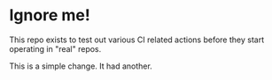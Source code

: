 # Ignore me!

This repo exists to test out various CI related actions before they start operating in "real" repos.


<!--

ponylang/action-testing@0.34.1

corral add github.com/ponylang/action-testing --version 0.34.1

other stuff

corral add github.com/ponylang/action-testing -v 0.34.1

-->

This is a simple change. It had another.

